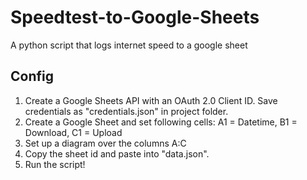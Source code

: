 # Speedtest-to-Google-Sheets
 A python script that logs internet speed to a google sheet

## Config
1. Create a Google Sheets API with an OAuth 2.0 Client ID. Save credentials as "credentials.json" in project folder.
1. Create a Google Sheet and set following cells: A1 = Datetime, B1 = Download, C1 = Upload
1. Set up a diagram over the columns A:C
1. Copy the sheet id and paste into "data.json".
1. Run the script!
